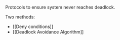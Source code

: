 Protocols to ensure system never reaches deadlock.

Two methods:
- [[Deny conditions]]
- [[Deadlock Avoidance Algorithm]]